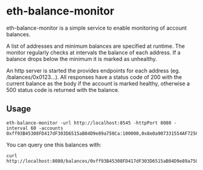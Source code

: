 # eth-balance-monitor

eth-balance-monitor is a simple service to enable monitoring of account balances.

A list of addresses and minimum balances are specified at runtime. The monitor regularly checks at intervals
the balance of each address. If a balance drops below the minimum it is marked as unhealthy.

An http server is started the provides endpoints for each address (eg. /balances/0x0123...). All responses have a
status code of 200 with the current balance as the body if the account is marked healthy, otherwise a 500 status code
is returned with the balance.

## Usage

```
eth-balance-monitor -url http://localhost:8545 -httpPort 8080 -interval 60 -accounts 0xff93B45308FD417dF303D6515aB04D9e89a750Ca:100000,0x8e0a907331554AF72563Bd8D43051C2E64Be5d35:1000000
```

You can query one this balances with:
```
curl http://localhost:8080/balances/0xff93B45308FD417dF303D6515aB04D9e89a750Ca
```